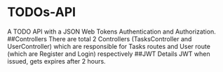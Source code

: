 # TODOs-API
A TODO API with a JSON Web Tokens Authentication and Authorization.
##Controllers
There are total 2 Controllers (TasksController and UserController) which are responsible for Tasks routes and User route (which are Register and Login) respectively
##JWT Details
JWT when issued, gets expires after 2 hours.
